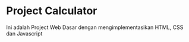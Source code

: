 # Project Calculator
Ini adalah Project Web Dasar dengan mengimplementasikan HTML, CSS dan Javascript
